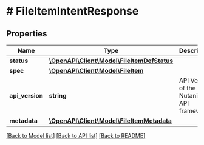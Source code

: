 # # FileItemIntentResponse

## Properties

Name | Type | Description | Notes
------------ | ------------- | ------------- | -------------
**status** | [**\OpenAPI\Client\Model\FileItemDefStatus**](FileItemDefStatus.md) |  | [optional]
**spec** | [**\OpenAPI\Client\Model\FileItem**](FileItem.md) |  | [optional]
**api_version** | **string** | API Version of the Nutanix v3 API framework. | [default to '3.1.0']
**metadata** | [**\OpenAPI\Client\Model\FileItemMetadata**](FileItemMetadata.md) |  |

[[Back to Model list]](../../README.md#models) [[Back to API list]](../../README.md#endpoints) [[Back to README]](../../README.md)
